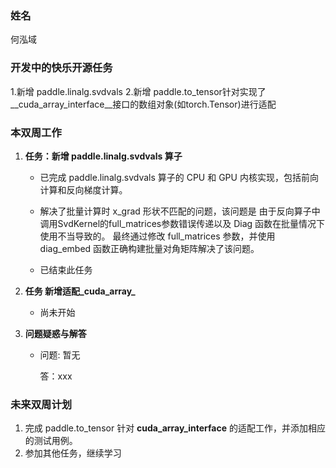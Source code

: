 ### 姓名

何泓域

### 开发中的快乐开源任务

1.新增 paddle.linalg.svdvals
2.新增 paddle.to_tensor针对实现了__cuda_array_interface__接口的数组对象(如torch.Tensor)进行适配

### 本双周工作

1. **任务：新增 paddle.linalg.svdvals 算子**

   - 已完成 paddle.linalg.svdvals 算子的 CPU 和 GPU 内核实现，包括前向计算和反向梯度计算。
   - 解决了批量计算时 x_grad 形状不匹配的问题，该问题是 由于反向算子中调用SvdKernel的full_matrices参数错误传递以及 Diag 函数在批量情况下使用不当导致的。 最终通过修改 full_matrices 参数，并使用 diag_embed 函数正确构建批量对角矩阵解决了该问题。

   - 已结束此任务

2. **任务 新增适配_cuda_array_**

   - 尚未开始

3. **问题疑惑与解答**

   - 问题: 暂无

     答：xxx

### 未来双周计划

1. 完成 paddle.to_tensor 针对 __cuda_array_interface__ 的适配工作，并添加相应的测试用例。
2. 参加其他任务，继续学习